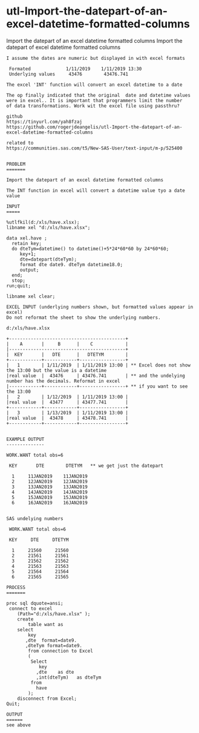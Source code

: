# utl-Import-the-datepart-of-an-excel-datetime-formatted-columns
Import the datepart of an excel datetime formatted columns
    Import the datepart of excel datetime formatted columns

    I assume the dates are numeric but displayed in with excel formats

     Formated             1/11/2019    1/11/2019 13:30
     Underlying values     43476        43476.741

    The excel 'INT' function will convert an excel datetime to a date

    The op finally indicated that the original  date and datetime values
    were in excel.. It is important that programmers limit the number
    of data transformations. Work wit the excel file using passthru?

    github
    https://tinyurl.com/yah8fzaj
    https://github.com/rogerjdeangelis/utl-Import-the-datepart-of-an-excel-datetime-formatted-columns

    related to
    https://communities.sas.com/t5/New-SAS-User/text-input/m-p/525400


    PROBLEM
    =======

    Import the datepart of an excel datetime formatted columns

    The INT function in excel will convert a datetime value tyo a date value

    INPUT
    =====

    %utlfkil(d:/xls/have.xlsx);
    libname xel "d:/xls/have.xlsx";

    data xel.have ;
      retain key;
      do dteTym=datetime() to datetime()+5*24*60*60 by 24*60*60;
         key+1;
         dte=datepart(dteTym);
         format dte date9. dteTym datetime18.0;
         output;
      end;
      stop;
    run;quit;

    libname xel clear;

    EXCEL INPUT (underlying numbers shown, but formatted values appear in excel)
    Do not reformat the sheet to show the underlying numbers.

    d:/xls/have.xlsx

    +-------------------------------------------+
    |    A       |     B      |    C            |
    |-------------------------------------------+
    |  KEY       |   DTE      |   DTETYM        |
    +------------+------------+-----------------+
    |   1        | 1/11/2019  | 1/11/2019 13:00 | ** Excel does not show the 13:00 but the value is a datetime
    |real value  |  43476     | 43476.741       | ** and the undelying number has the decimals. Reformat in excel
    |------------+------------+-----------------+ ** if you want to see the 13:00
    |   2        | 1/12/2019  | 1/11/2019 13:00 |
    |real value  |  43477     | 43477.741       |
    +------------+------------+-----------------+
    |   3        | 1/13/2019  | 1/11/2019 13:00 |
    |real value  |  43478     | 43478.741       |
    +------------+------------+-----------------+


    EXAMPLE OUTPUT
    --------------

    WORK.WANT total obs=6

     KEY       DTE        DTETYM   ** we get just the datepart

      1     11JAN2019    11JAN2019
      2     12JAN2019    12JAN2019
      3     13JAN2019    13JAN2019
      4     14JAN2019    14JAN2019
      5     15JAN2019    15JAN2019
      6     16JAN2019    16JAN2019


    SAS undelying numbers

     WORK.WANT total obs=6

     KEY     DTE     DTETYM

      1     21560     21560
      2     21561     21561
      3     21562     21562
      4     21563     21563
      5     21564     21564
      6     21565     21565

    PROCESS
    =======

    proc sql dquote=ansi;
     connect to excel
        (Path="d:/xls/have.xlsx" );
        create
            table want as
        select
            key
           ,dte  format=date9.
           ,dteTym format=date9.
            from connection to Excel
            (
             Select
                key
               ,dte    as dte
               ,int(dteTym)   as dteTym
             from
               have
            );
        disconnect from Excel;
    Quit;

    OUTPUT
    ======
    see above


